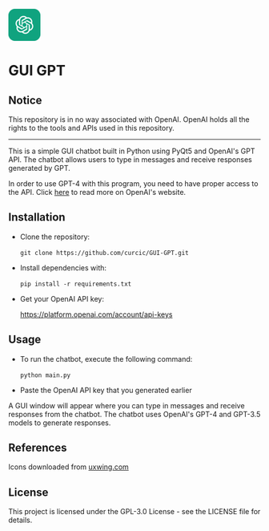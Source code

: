 
[![](https://raw.githubusercontent.com/curcic/GUI-GPT/main/resources/icon.png)](http://openai.com)
# GUI GPT
## Notice
This repository is in no way associated with OpenAI.
OpenAI holds all the rights to the tools and APIs used in this repository.

------------

This is a simple GUI chatbot built in Python using PyQt5 and OpenAI's GPT API. The chatbot allows users to type in messages and receive responses generated by GPT.

In order to use GPT-4 with this program, you need to have proper access to the API. Click [here](https://help.openai.com/en/articles/7102672-how-can-i-access-gpt-4) to read more on OpenAI's website.

## Installation
- Clone the repository:

	`git clone https://github.com/curcic/GUI-GPT.git`

- Install dependencies with:

	`pip install -r requirements.txt`

- Get your OpenAI API key:
	
	https://platform.openai.com/account/api-keys

## Usage
- To run the chatbot, execute the following command:

	`python main.py`

- Paste the OpenAI API key that you generated earlier

A GUI window will appear where you can type in messages and receive responses from the chatbot. The chatbot uses OpenAI's GPT-4 and GPT-3.5 models to generate responses.

## References
Icons downloaded from [uxwing.com](https://uxwing.com "uxwing.com")

## License
This project is licensed under the GPL-3.0 License - see the LICENSE file for details.
